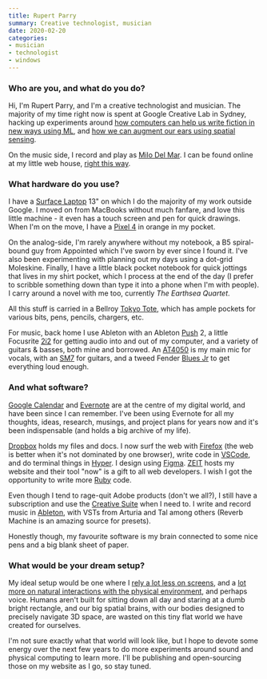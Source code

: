 ```yaml
---
title: Rupert Parry
summary: Creative technologist, musician
date: 2020-02-20
categories:
- musician 
- technologist
- windows
---
```


### Who are you, and what do you do?

Hi, I'm Rupert Parry, and I'm a creative technologist and musician. The majority of my time right now is spent at Google Creative Lab in Sydney, hacking up experiments around [how computers can help us write fiction in new ways using ML](https://experiments.withgoogle.com/collection/aiwriting "Experiments by Google about AI and writing."), and [how we can augment our ears using spatial sensing](https://github.com/googlecreativelab/sounds-in-space "An interactive augmented relality audio experiment.").

On the music side, I record and play as [Milo Del Mar](https://open.spotify.com/artist/0tpyii5Kh3FnDIVespCFlG "Rupert's music on Spotify."). I can be found online at my little web house, [right this way](https://www.rparry.me/ "Rupert's website.").

### What hardware do you use?

I have a [Surface Laptop][surface-laptop] 13" on which I do the majority of my work outside Google. I moved on from MacBooks without much fanfare, and love this little machine - it even has a touch screen and pen for quick drawings. When I'm on the move, I have a [Pixel 4][pixel-4] in orange in my pocket.

On the analog-side, I'm rarely anywhere without my notebook, a B5 spiral-bound guy from Appointed which I've sworn by ever since I found it. I've also been experimenting with planning out my days using a dot-grid Moleskine. Finally, I have a little black pocket notebook for quick jottings that lives in my shirt pocket, which I process at the end of the day (I prefer to scribble something down than type it into a phone when I'm with people). I carry around a novel with me too, currently _The Earthsea Quartet_.

All this stuff is carried in a Bellroy [Tokyo Tote][tokyo-tote], which has ample pockets for various bits, pens, pencils, chargers, etc.

For music, back home I use Ableton with an Ableton [Push][] 2, a little Focusrite [2i2][scarlett-2i2] for getting audio into and out of my computer, and a variety of guitars & basses, both mine and borrowed. An [AT4050][] is my main mic for vocals, with an [SM7][sm7b] for guitars, and a tweed Fender [Blues Jr][blues-junior] to get everything loud enough.

### And what software?

[Google Calendar][google-calendar] and [Evernote][] are at the centre of my digital world, and have been since I can remember. I've been using Evernote for all my thoughts, ideas, research, musings, and project plans for years now and it's been indispensable (and holds a big archive of my life).  

[Dropbox][] holds my files and docs. I now surf the web with [Firefox][] (the web is better when it's not dominated by one browser), write code in [VSCode][visual-studio-code], and do terminal things in [Hyper][]. I design using [Figma][]. [ZEIT][] hosts my website and their tool "now" is a gift to all web developers. I wish I got the opportunity to write more [Ruby][] code.

Even though I tend to rage-quit Adobe products (don't we all?), I still have a subscription and use the [Creative Suite][creative-suite] when I need to. I write and record music in [Ableton][live], with VSTs from Arturia and Tal among others (Reverb Machine is an amazing source for presets).

Honestly though, my favourite software is my brain connected to some nice pens and a big blank sheet of paper.

### What would be your dream setup?

My ideal setup would be one where I [rely a lot less on screens](https://www.ted.com/talks/tea_uglow_an_internet_without_screens_might_look_like_this/up-next "A TED talk about the Internet without screens."), and a [lot more on natural interactions with the physical environment](http://www.nointerface.com/book/ "A book about screen saturation."), and perhaps voice. Humans aren't built for sitting down all day and staring at a dumb bright rectangle, and our big spatial brains, with our bodies designed to precisely navigate 3D space, are wasted on this tiny flat world we have created for ourselves.

I'm not sure exactly what that world will look like, but I hope to devote some energy over the next few years to do more experiments around sound and physical computing to learn more. I'll be publishing and open-sourcing those on my website as I go, so stay tuned.

[at4050]: https://www.audio-technica.com/cms/wired_mics/194ac5d60380d624/index.html "A condenser mic."
[blues-junior]: https://en.m.wikipedia.org/wiki/Fender_Blues_Junior "A guitar amp."
[creative-suite]: https://www.adobe.com/creativecloud.html "A collection of design tools."
[dropbox]: https://www.dropbox.com/ "Online syncing and storage."
[evernote]: https://evernote.com/ "Online software for capturing notes."
[figma]: https://www.figma.com/ "A collaborative design prototype service."
[firefox]: https://www.mozilla.org/en-US/firefox/new/ "A cross-platform open-source web browser."
[google-calendar]: https://en.wikipedia.org/wiki/Google_Calendar "A web-based calendar client."
[hyper]: https://hyper.is/ "A terminal emulator."
[live]: https://www.ableton.com/en/live/ "Musical creation software."
[pixel-4]: https://en.wikipedia.org/wiki/Pixel_4 "A 5.7 inch Android phone."
[push]: https://www.ableton.com/en/push/ "Unique music-making hardware."
[ruby]: https://www.ruby-lang.org/en/ "An interpreted scripting language."
[scarlett-2i2]: https://focusrite.com/en/usb-audio-interface/scarlett/scarlett-2i2-studio "A USB audio interface."
[sm7b]: http://www.shure.com/americas/products/microphones/sm/sm7b-vocal-microphone "A dynamic microphone."
[surface-laptop]: https://en.wikipedia.org/wiki/Surface_Laptop "A 13.5 inch PC laptop."
[tokyo-tote]: https://bellroy.com/products/tokyo-tote/ripstop_recycled/forest "A tote bag."
[visual-studio-code]: https://code.visualstudio.com/ "A development IDE."
[zeit]: https://zeit.co/  "A hosting service."
